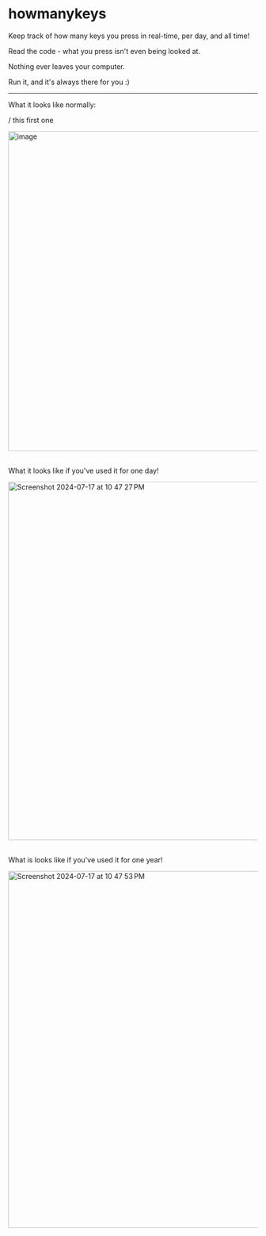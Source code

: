 # howmanykeys

Keep track of how many keys you press in real-time, per day, and all time!

Read the code - what you press isn't even being looked at.

Nothing ever leaves your computer.

Run it, and it's always there for you :)

---

What it looks like normally:

\/ this first one
<div>
<img width="645" alt="image" src="https://github.com/user-attachments/assets/7d85ef1d-fa7a-49ff-8019-8e47fbaba70d">
</div>
<br />

What it looks like if you've used it for one day!
<div>
<img width="723" alt="Screenshot 2024-07-17 at 10 47 27 PM" src="https://github.com/user-attachments/assets/40b3376c-dcb5-431c-8069-f79ac593fd8b">
</div>
<br />

What is looks like if you've used it for one year!
<div>
<img width="720" alt="Screenshot 2024-07-17 at 10 47 53 PM" src="https://github.com/user-attachments/assets/5d664365-d501-4fbd-8c3a-71a0c97ce8d6">
</div>
<br />
